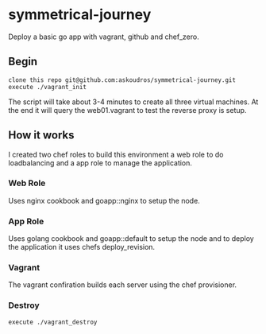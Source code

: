 # symmetrical-journey
Deploy a basic go app with vagrant, github and chef_zero.

## Begin
    clone this repo git@github.com:askoudros/symmetrical-journey.git
    execute ./vagrant_init

The script will take about 3-4 minutes to create all three virtual machines. At the end it will query the web01.vagrant to test the reverse proxy is setup.

## How it works
I created two chef roles to build this environment a web role to do loadbalancing and a app role to manage the application.

### Web Role
Uses nginx cookbook and goapp::nginx to setup the node.

### App Role
Uses golang cookbook and goapp::default to setup the node and to deploy the application it uses chefs deploy_revision.

### Vagrant
The vagrant confiration builds each server using the chef provisioner.

### Destroy
    execute ./vagrant_destroy

